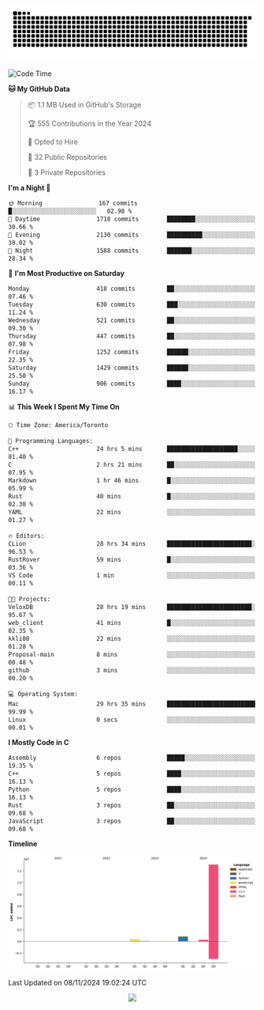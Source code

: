 <picture>
  <source media="(prefers-color-scheme: dark)" srcset="https://raw.githubusercontent.com/kkli08/kkli08/output/github-contribution-grid-snake-dark.svg">
  <source media="(prefers-color-scheme: light)" srcset="https://raw.githubusercontent.com/kkli08/kkli08/output/github-contribution-grid-snake.svg">
  <img alt="github contribution grid snake animation" src="https://raw.githubusercontent.com/kkli08/kkli08/output/github-contribution-grid-snake.svg">
</picture>


<!--START_SECTION:waka-->
![Code Time](http://img.shields.io/badge/Code%20Time-83%20hrs%207%20mins-blue)

**🐱 My GitHub Data** 

> 📦 1.1 MB Used in GitHub's Storage 
 > 
> 🏆 555 Contributions in the Year 2024
 > 
> 💼 Opted to Hire
 > 
> 📜 32 Public Repositories 
 > 
> 🔑 3 Private Repositories 
 > 
**I'm a Night 🦉** 

```text
🌞 Morning                167 commits         █░░░░░░░░░░░░░░░░░░░░░░░░   02.98 % 
🌆 Daytime                1718 commits        ████████░░░░░░░░░░░░░░░░░   30.66 % 
🌃 Evening                2130 commits        ██████████░░░░░░░░░░░░░░░   38.02 % 
🌙 Night                  1588 commits        ███████░░░░░░░░░░░░░░░░░░   28.34 % 
```
📅 **I'm Most Productive on Saturday** 

```text
Monday                   418 commits         ██░░░░░░░░░░░░░░░░░░░░░░░   07.46 % 
Tuesday                  630 commits         ███░░░░░░░░░░░░░░░░░░░░░░   11.24 % 
Wednesday                521 commits         ██░░░░░░░░░░░░░░░░░░░░░░░   09.30 % 
Thursday                 447 commits         ██░░░░░░░░░░░░░░░░░░░░░░░   07.98 % 
Friday                   1252 commits        ██████░░░░░░░░░░░░░░░░░░░   22.35 % 
Saturday                 1429 commits        ██████░░░░░░░░░░░░░░░░░░░   25.50 % 
Sunday                   906 commits         ████░░░░░░░░░░░░░░░░░░░░░   16.17 % 
```


📊 **This Week I Spent My Time On** 

```text
🕑︎ Time Zone: America/Toronto

💬 Programming Languages: 
C++                      24 hrs 5 mins       ████████████████████░░░░░   81.40 % 
C                        2 hrs 21 mins       ██░░░░░░░░░░░░░░░░░░░░░░░   07.95 % 
Markdown                 1 hr 46 mins        █░░░░░░░░░░░░░░░░░░░░░░░░   05.99 % 
Rust                     40 mins             █░░░░░░░░░░░░░░░░░░░░░░░░   02.30 % 
YAML                     22 mins             ░░░░░░░░░░░░░░░░░░░░░░░░░   01.27 % 

🔥 Editors: 
CLion                    28 hrs 34 mins      ████████████████████████░   96.53 % 
RustRover                59 mins             █░░░░░░░░░░░░░░░░░░░░░░░░   03.36 % 
VS Code                  1 min               ░░░░░░░░░░░░░░░░░░░░░░░░░   00.11 % 

🐱‍💻 Projects: 
VeloxDB                  28 hrs 19 mins      ████████████████████████░   95.67 % 
web_client               41 mins             █░░░░░░░░░░░░░░░░░░░░░░░░   02.35 % 
kkli08                   22 mins             ░░░░░░░░░░░░░░░░░░░░░░░░░   01.28 % 
Proposal-main            8 mins              ░░░░░░░░░░░░░░░░░░░░░░░░░   00.48 % 
github                   3 mins              ░░░░░░░░░░░░░░░░░░░░░░░░░   00.20 % 

💻 Operating System: 
Mac                      29 hrs 35 mins      █████████████████████████   99.99 % 
Linux                    0 secs              ░░░░░░░░░░░░░░░░░░░░░░░░░   00.01 % 
```

**I Mostly Code in C** 

```text
Assembly                 6 repos             █████░░░░░░░░░░░░░░░░░░░░   19.35 % 
C++                      5 repos             ████░░░░░░░░░░░░░░░░░░░░░   16.13 % 
Python                   5 repos             ████░░░░░░░░░░░░░░░░░░░░░   16.13 % 
Rust                     3 repos             ██░░░░░░░░░░░░░░░░░░░░░░░   09.68 % 
JavaScript               3 repos             ██░░░░░░░░░░░░░░░░░░░░░░░   09.68 % 
```



**Timeline**

![Lines of Code chart](https://raw.githubusercontent.com/kkli08/kkli08/main/assets/bar_graph.png)


 Last Updated on 08/11/2024 19:02:24 UTC
<!--END_SECTION:waka-->


<div align="center">
    <img  src="https://github-readme-streak-stats.herokuapp.com/?user=kkli08&theme=cobalt" />
</div>

<br/>
<br/>
<br/>
